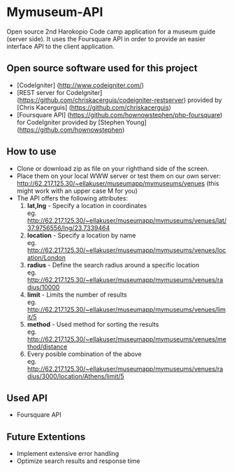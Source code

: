 # Mymuseum-API
Open source 2nd Harokopio Code camp application for a museum guide (server side). It uses the Foursquare API in order to provide an easier interface API to the client application.

## Open source software used for this project
- [CodeIgniter] (http://www.codeigniter.com/)
- [REST server for CodeIgniter] (https://github.com/chriskacerguis/codeigniter-restserver) provided by [Chris Kacerguis] (https://github.com/chriskacerguis)
- [Foursquare API] (https://github.com/hownowstephen/php-foursquare) for CodeIgniter provided by [Stephen Young] (https://github.com/hownowstephen)

## How to use
- Clone or download zip as file on your righthand side of the screen.
- Place them on your local WWW server or test them on our own server:   
	http://62.217.125.30/~ellakuser/museumapp/mymuseums/venues \(this might work with an upper case M for you\)
- The API offers the following attributes:  
	1. **lat,lng** - Specify a location in coordinates  
	eg. http://62.217.125.30/~ellakuser/museumapp/mymuseums/venues/lat/37.9756556/lng/23.7339464
	2. **location** - Specify a location by name  
	eg. http://62.217.125.30/~ellakuser/museumapp/mymuseums/venues/location/London
	3. **radius** - Define the search radius around a specific location  
	eg. http://62.217.125.30/~ellakuser/museumapp/mymuseums/venues/radius/10000	
	4. **limit** - Limits the number of results  
	eg. http://62.217.125.30/~ellakuser/museumapp/mymuseums/venues/limit/5
	5. **method** - Used method for sorting the results  
	eg. http://62.217.125.30/~ellakuser/museumapp/mymuseums/venues/method/distance
	6. Every posible combination of the above  
	eg. http://62.217.125.30/~ellakuser/museumapp/mymuseums/venues/radius/3000/location/Athens/limit/5
	
## Used API
- Foursquare API

## Future Extentions
- Implement extensive error handling
- Optimize search results and response time


